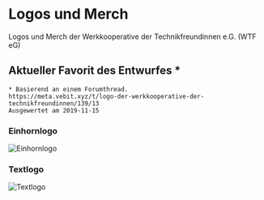  Logos und Merch
=====================

Logos und Merch der Werkkooperative der Technikfreundinnen e.G.
(WTF eG)

 Aktueller Favorit des Entwurfes \*
-------------------

```
* Basierend an einem Forumthread.
https://meta.vebit.xyz/t/logo-der-werkkooperative-der-technikfreundinnen/139/13
Ausgewertet am 2019-11-15
```

### Einhornlogo

![Einhornlogo](einhornlogo_wtf.svg.png "WTF e.G.")

### Textlogo

![Textlogo](textlogo_wtf.svg.png "WTF e.G.")
